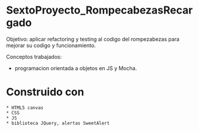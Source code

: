 # SextoProyecto_RompecabezasRecargado


Objetivo: aplicar refactoring y testing al codigo del rompezabezas para mejorar su codigo y funcionamiento.

Conceptos trabajados:
 * programacion orientada a objetos en JS y Mocha.

# Construido con
	* HTML5 canvas
	* CSS
	* JS
	* biblioteca JQuery, alertas SweetAlert